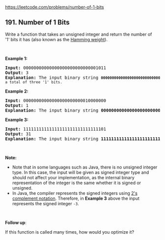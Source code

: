 https://leetcode.com/problems/number-of-1-bits

## 191. Number of 1 Bits

<div><p>Write a function that takes an unsigned integer and return the number of '1' bits it has (also known as the <a href="http://en.wikipedia.org/wiki/Hamming_weight" target="_blank">Hamming weight</a>).</p>
<p> </p>
<p><strong>Example 1:</strong></p>
<pre><strong>Input:</strong> 00000000000000000000000000001011
<strong>Output:</strong> 3
<strong>Explanation: </strong>The input binary string <code><strong>00000000000000000000000000001011</strong> has a total of three '1' bits.</code>
</pre>
<p><strong>Example 2:</strong></p>
<pre><strong>Input:</strong> 00000000000000000000000010000000
<strong>Output:</strong> 1
<strong>Explanation: </strong>The input binary string <strong>00000000000000000000000010000000</strong> has a total of one '1' bit.
</pre>
<p><strong>Example 3:</strong></p>
<pre><strong>Input:</strong> 11111111111111111111111111111101
<strong>Output:</strong> 31
<strong>Explanation: </strong>The input binary string <strong>11111111111111111111111111111101</strong> has a total of thirty one '1' bits.</pre>
<p> </p>
<p><strong>Note:</strong></p>
<ul>
<li>Note that in some languages such as Java, there is no unsigned integer type. In this case, the input will be given as signed integer type and should not affect your implementation, as the internal binary representation of the integer is the same whether it is signed or unsigned.</li>
<li>In Java, the compiler represents the signed integers using <a href="https://en.wikipedia.org/wiki/Two%27s_complement" target="_blank">2's complement notation</a>. Therefore, in <strong>Example 3</strong> above the input represents the signed integer <code>-3</code>.</li>
</ul>
<p> </p>
<p><b>Follow up</b>:</p>
<p>If this function is called many times, how would you optimize it?</p>
</div>
